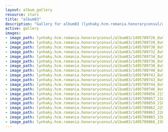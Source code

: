 ```yaml
---
layout: album_gallery
resource: stars
title: "album83"
description: "Gallery for album83 (lynhaky.hcm.romania.honoraryconsul/album83)"
active: gallery
images:
- image_path: lynhaky.hcm.romania.honoraryconsul/album83/1495789726_8u9a5381.jpg
- image_path: lynhaky.hcm.romania.honoraryconsul/album83/1495789728_8u9a5387.jpg
- image_path: lynhaky.hcm.romania.honoraryconsul/album83/1495789730_8u9a5388.jpg
- image_path: lynhaky.hcm.romania.honoraryconsul/album83/1495789732_8u9a5407.jpg
- image_path: lynhaky.hcm.romania.honoraryconsul/album83/1495789734_8u9a5436.jpg
- image_path: lynhaky.hcm.romania.honoraryconsul/album83/1495789736_8u9a5530.jpg
- image_path: lynhaky.hcm.romania.honoraryconsul/album83/1495789738_8u9a5533.jpg
- image_path: lynhaky.hcm.romania.honoraryconsul/album83/1495789740_8u9a5538.jpg
- image_path: lynhaky.hcm.romania.honoraryconsul/album83/1495789741_8u9a5563.jpg
- image_path: lynhaky.hcm.romania.honoraryconsul/album83/1495789743_8u9a5569.jpg
- image_path: lynhaky.hcm.romania.honoraryconsul/album83/1495789744_8u9a5581.jpg
- image_path: lynhaky.hcm.romania.honoraryconsul/album83/1495789746_8u9a5583.jpg
- image_path: lynhaky.hcm.romania.honoraryconsul/album83/1495789856_21525.jpg
- image_path: lynhaky.hcm.romania.honoraryconsul/album83/1495789857_21863.jpg
- image_path: lynhaky.hcm.romania.honoraryconsul/album83/1495789859_21875.jpg
- image_path: lynhaky.hcm.romania.honoraryconsul/album83/1495789862_22595.jpg
- image_path: lynhaky.hcm.romania.honoraryconsul/album83/1495789863_22604.jpg
- image_path: lynhaky.hcm.romania.honoraryconsul/album83/1495789865_23891.jpg
- image_path: lynhaky.hcm.romania.honoraryconsul/album83/1495789866_23899.jpg
---
```

